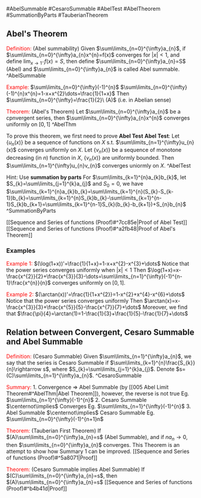 #AbelSummable #CesaroSummable #AbelTest #AbelTheorem #SummationByParts #TauberianTheorem 
## Abel's Theorem

<font color="#ff0000">Definition:</font> (Abel summability) Given $\sum\limits_{n=0}^{\infty}a_{n}$, if $\sum\limits_{n=0}^{\infty}a_{n}x^{n}=f(x)$ converges for $|x|<1$, and define $\lim_{x\to1^{-}}f(x)=S$, then define $\sum\limits_{n=0}^{\infty}a_{n}=S$ (Abel) and $\sum\limits_{n=0}^{\infty}a_{n}$ is called Abel summable. ^AbelSummable

<font color="#ff0000">Example:</font> $\sum\limits_{n=0}^{\infty}(-1)^{n}$ 
$\sum\limits_{n=0}^{\infty}(-1)^{n}x^{n}=1-x+x^{2}\dots=\frac{1}{1+x}$
Then $\sum\limits_{n=0}^{\infty}=\frac{1}{2}\ (A)$ (i.e. in Abelian sense)

<font color="#ff0000">Theorem:</font> (Abel's Theorem) Let $\sum\limits_{n=0}^{\infty}a_{n}$ be a cpnvergent series, then $\sum\limits_{n=0}^{\infty}a_{n}x^{n}$ converges uniformly on $[0,1]$ ^AbelThm

To prove this theorem, we first need to prove **Abel Test**
**Abel Test**: Let $\{u_{n}(x)\}$ be a sequence of functions on $X$ s.t. $\sum\limits_{n=1}^{\infty}u_{n}(x)$ converges uniformly on $X$. Let $\{v_{n}(x)\}$ be a sequence of monotone decreasing (in $n$) function in $X$, $\{v_{n}(x)\}$ are uniformly bounded. Then $\sum\limits_{n=1}^{\infty}u_{n}v_{n}$ converges uniormly on $X$. ^AbelTest

Hint: Use **summation by parts**
		For $\sum\limits_{k=1}^{n}a_{k}b_{k}$, let $S_{k}=\sum\limits_{j=1}^{k}a_{j}$ and $S_{0}=0$, we have $\sum\limits_{k=1}^{n}a_{k}b_{k}=\sum\limits_{k=1}^{n}(S_{k}-S_{k-1})b_{k}=\sum\limits_{k=1}^{n}S_{k}b_{k}-\sum\limits_{k=1}^{n-1}S_{k}b_{k+1}=\sum\limits_{k=1}^{n-1}S_{k}(b_{k}-b_{k+1})+S_{n}b_{n}$ ^SummationByParts

[[Sequence and Series of functions (Proof)#^7cc85e|Proof of Abel Test]]
[[Sequence and Series of functions (Proof)#^a2fb48|Proof of Abel's Theorem]]

### Examples

<font color="#ff0000">Example 1:</font> $(\log(1+x))'=\frac{1}{1+x}=1-x+x^{2}-x^{3}+\dots$
	Notice that the power series converges uniformly when $|x|<1$
	Then $\log(1+x)=x-\frac{x^{2}}{2}+\frac{x^{3}}{3}-\dots=\sum\limits_{n=1}^{\infty}(-1)^{n-1}\frac{x^{n}}{n}$ converges uniformly on $[0,1]$.

<font color="#ff0000">Example 2:</font> $(\arctan(x))'=\frac{1}{1+x^{2}}=1-x^{2}+x^{4}-x^{6}+\dots$
	Notice that the power series converges uniformly
	Then $\arctan(x)=x-\frac{x^{3}}{3}+\frac{x^{5}}{5}-\frac{x^{7}}{7}+\dots$ 
	Moreover, we find that $\frac{\pi}{4}=\arctan(1)=1-\frac{1}{3}+\frac{1}{5}-\frac{1}{7}+\dots$

## Relation between Convergent, Cesaro Summable and Abel Summable

<font color="#ff0000">Definition:</font> (Cesaro Summable) Given $\sum\limits_{n=1}^{\infty}a_{n}$, we say that the series is Cesaro Summable if $\sum\limits_{k=1}^{n}\frac{S_{k}}{n}\rightarrow s$, where $S_{k}=\sum\limits_{j=1}^{k}a_{j}$. Denote $s=(C)\sum\limits_{n=1}^{\infty}a_{n}$. ^CesaroSummable

<font color="#ff0000">Summary:</font> 
	1. Convergence $\Longrightarrow$ Abel Summable (by  [[005 Abel Limit Theorem#^AbelThm|Abel Theorem]]), however, the reverse is not true
		Eg. $\sum\limits_{n=1}^{\infty}(-1)^{n}$
	2. Cesaro Summable $\centernot\implies$ Converges
		Eg. $\sum\limits_{n=1}^{\infty}(-1)^{n}$ 
	3. Abel Summable $\centernot\implies$ Cesaro Summable
		Eg. $\sum\limits_{n=0}^{\infty}(-1)^{n+1}n$ 

<font color="#ff0000">Theorem:</font> (Tauberian First Theorem) If $(A)\sum\limits_{n=0}^{\infty}a_{n}=s$ (Abel Summable), and if $na_{n}\rightarrow0$, then $\sum\limits_{n=0}^{\infty}a_{n}$ converges.
	This Theorem is an attempt to show how Summary 1 can be improved.
	[[Sequence and Series of functions (Proof)#^5a8071|Proof]] 

<font color="#ff0000">Theorem:</font> (Cesaro Summable implies Abel Summable) If $(C)\sum\limits_{n=0}^{\infty}a_{n}=s$, then $(A)\sum\limits_{n=0}^{\infty}a_{n}=s$
	[[Sequence and Series of functions (Proof)#^b4b41d|Proof]]






